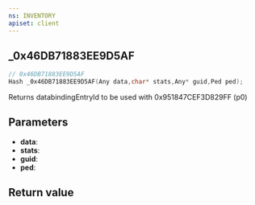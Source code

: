 ```yaml
---
ns: INVENTORY
apiset: client
---
```

## _0x46DB71883EE9D5AF

```c
// 0x46DB71883EE9D5AF
Hash _0x46DB71883EE9D5AF(Any data,char* stats,Any* guid,Ped ped);
```

Returns databindingEntryId to be used with 0x951847CEF3D829FF (p0)

## Parameters
* **data**:
* **stats**:
* **guid**:
* **ped**:

## Return value